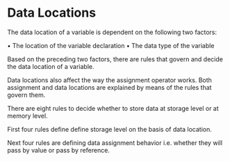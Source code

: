 # Data Locations

The data location of a variable is dependent on the following two factors:

• The location of the variable declaration
• The data type of the variable

Based on the preceding two factors, there are rules that govern and decide the data
location of a variable.

Data locations also affect the way the assignment operator works. Both assignment and data
locations are explained by means of the rules that govern them.

There are eight rules to decide whether to store data at storage level or at memory level.

First four rules define define storage level on the basis of data location.

Next four rules are defining data assignment behavior i.e. whether they will pass by value or pass by reference.
